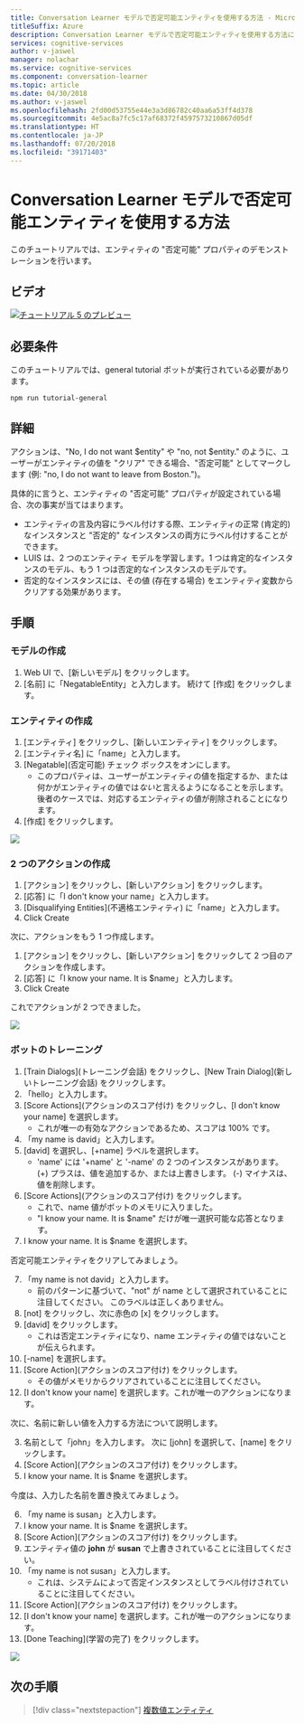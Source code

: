 ```yaml
---
title: Conversation Learner モデルで否定可能エンティティを使用する方法 - Microsoft Cognitive Services | Microsoft Docs
titleSuffix: Azure
description: Conversation Learner モデルで否定可能エンティティを使用する方法について説明します。
services: cognitive-services
author: v-jaswel
manager: nolachar
ms.service: cognitive-services
ms.component: conversation-learner
ms.topic: article
ms.date: 04/30/2018
ms.author: v-jaswel
ms.openlocfilehash: 2fd00d53755e44e3a3d86782c40aa6a53ff4d378
ms.sourcegitcommit: 4e5ac8a7fc5c17af68372f4597573210867d05df
ms.translationtype: HT
ms.contentlocale: ja-JP
ms.lasthandoff: 07/20/2018
ms.locfileid: "39171403"
---
```

# <a name="how-to-use-negatable-entities-with-a-conversation-learner-model"></a>Conversation Learner モデルで否定可能エンティティを使用する方法

このチュートリアルでは、エンティティの "否定可能" プロパティのデモンストレーションを行います。

## <a name="video"></a>ビデオ

[![チュートリアル 5 のプレビュー](http://aka.ms/cl-tutorial-05-preview)](http://aka.ms/blis-tutorial-05)

## <a name="requirements"></a>必要条件
このチュートリアルでは、general tutorial ボットが実行されている必要があります。

    npm run tutorial-general

## <a name="details"></a>詳細
アクションは、"No, I do not want $entity" や "no, not $entity." のように、ユーザーがエンティティの値を "クリア" できる場合、"否定可能" としてマークします  (例: "no, I do not want to leave from Boston.")。

具体的に言うと、エンティティの "否定可能" プロパティが設定されている場合、次の事実が当てはまります。

- エンティティの言及内容にラベル付けする際、エンティティの正常 (肯定的) なインスタンスと "否定的" なインスタンスの両方にラベル付けすることができます。
- LUIS は、2 つのエンティティ モデルを学習します。1 つは肯定的なインスタンスのモデル、もう 1 つは否定的なインスタンスのモデルです。
- 否定的なインスタンスには、その値 (存在する場合) をエンティティ変数からクリアする効果があります。

## <a name="steps"></a>手順

### <a name="create-the-model"></a>モデルの作成

1. Web UI で、[新しいモデル] をクリックします。
2. [名前] に「NegatableEntity」と入力します。 続けて [作成] をクリックします。

### <a name="create-an-entity"></a>エンティティの作成

1. [エンティティ] をクリックし、[新しいエンティティ] をクリックします。
2. [エンティティ名] に「name」と入力します。
3. [Negatable]\(否定可能\) チェック ボックスをオンにします。
    - このプロパティは、ユーザーがエンティティの値を指定するか、または何かがエンティティの値では*ない*と言えるようになることを示します。 後者のケースでは、対応するエンティティの値が削除されることになります。
3. [作成] をクリックします。

![](../media/tutorial5_entities.PNG)

### <a name="create-two-actions"></a>2 つのアクションの作成

1. [アクション] をクリックし、[新しいアクション] をクリックします。
2. [応答] に「I don't know your name」と入力します。
3. [Disqualifying Entities]\(不適格エンティティ\) に「name」と入力します。
3. Click Create

次に、アクションをもう 1 つ作成します。

1. [アクション] をクリックし、[新しいアクション] をクリックして 2 つ目のアクションを作成します。
3. [応答] に「I know your name.  It is $name」と入力します。
4. Click Create

これでアクションが 2 つできました。

![](../media/tutorial5_actions.PNG)

### <a name="train-the-bot"></a>ボットのトレーニング

1. [Train Dialogs]\(トレーニング会話\) をクリックし、[New Train Dialog]\(新しいトレーニング会話\) をクリックします。
2. 「hello」と入力します。
3. [Score Actions]\(アクションのスコア付け\) をクリックし、[I don't know your name] を選択します。
    - これが唯一の有効なアクションであるため、スコアは 100% です。
2. 「my name is david」と入力します。
3. [david] を選択し、[+name] ラベルを選択します。
    - 'name' には '+name' と '-name' の 2 つのインスタンスがあります。  (+) プラスは、値を追加するか、または上書きします。 (-) マイナスは、値を削除します。
5. [Score Actions]\(アクションのスコア付け\) をクリックします。
    - これで、name 値がボットのメモリに入りました。
    - "I know your name.  It is $name" だけが唯一選択可能な応答となります。 
6. I know your name. It is $name を選択します。

否定可能エンティティをクリアしてみましょう。

7. 「my name is not david」と入力します。
    - 前のパターンに基づいて、"not" が name として選択されていることに注目してください。 このラベルは正しくありません。
2. [not] をクリックし、次に赤色の [x] をクリックします。 
3. [david] をクリックします。
    - これは否定エンティティになり、name エンティティの値ではないことが伝えられます。
2. [-name] を選択します。
3. [Score Action]\(アクションのスコア付け\) をクリックします。
    - その値がメモリからクリアされていることに注目してください。
2. [I don't know your name] を選択します。これが唯一のアクションになります。

次に、名前に新しい値を入力する方法について説明します。

3. 名前として「john」を入力します。 次に [john] を選択して、[name] をクリックします。
4. [Score Action]\(アクションのスコア付け\) をクリックします。
5. I know your name. It is $name を選択します。

今度は、入力した名前を置き換えてみましょう。

6. 「my name is susan」と入力します。
7. I know your name. It is $name を選択します。
7. [Score Action]\(アクションのスコア付け\) をクリックします。
8. エンティティ値の **john** が **susan** で上書きされていることに注目してください。
9. 「my name is not susan」と入力します。
    - これは、システムによって否定インスタンスとしてラベル付けされていることに注目してください。
2. [Score Action]\(アクションのスコア付け\) をクリックします。
3. [I don't know your name] を選択します。これが唯一のアクションになります。
7. [Done Teaching]\(学習の完了\) をクリックします。

![](../media/tutorial5_dialogs.PNG)

## <a name="next-steps"></a>次の手順

> [!div class="nextstepaction"]
> [複数値エンティティ](./6-multi-value-entities.md)

